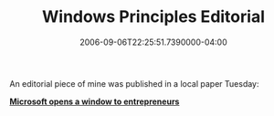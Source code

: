 ﻿---
title: Windows Principles Editorial
date: "2006-09-06T22:25:51.7390000-04:00"
description: "An editorial piece of mine was published in a local paper Tuesday:"
featuredImage: img/windows-principles-editorial-featured.png
---

An editorial piece of mine was published in a local paper Tuesday:

**[Microsoft opens a window to entrepreneurs](http://www.ohio.com/mld/ohio/news/editorial/15424948.htm)**

